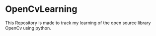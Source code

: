# OpenCvLearning

This Repository is made to track my learning of the open source library OpenCv using python.
